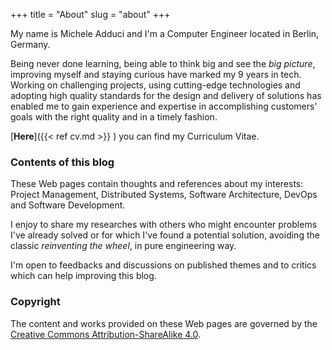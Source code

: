 +++
title = "About"
slug = "about"
+++

My name is Michele Adduci and I'm a Computer Engineer located in Berlin, Germany.

Being never done learning, being able to think big and see the _big picture_, improving myself and staying curious have marked my 9 years in tech. Working on challenging projects, using cutting-edge technologies and adopting high quality standards for the design and delivery of solutions has enabled me to gain experience and expertise in accomplishing customers' goals with the right quality and in a timely fashion.

[**Here**]({{< ref cv.md >}} ) you can find my Curriculum Vitae.

### Contents of this blog

These Web pages contain thoughts and references about my interests: Project Management, Distributed Systems, Software Architecture, DevOps and Software Development.

I enjoy to share my researches with others who might encounter problems I've already solved or for which I've found a potential solution, avoiding the classic _reinventing the wheel_, in pure engineering way.

I'm open to feedbacks and discussions on published themes and to critics which can help improving this blog.

### Copyright

The content and works provided on these Web pages are governed by the [Creative Commons Attribution-ShareAlike 4.0](https://creativecommons.org/licenses/by-sa/4.0/legalcode).

